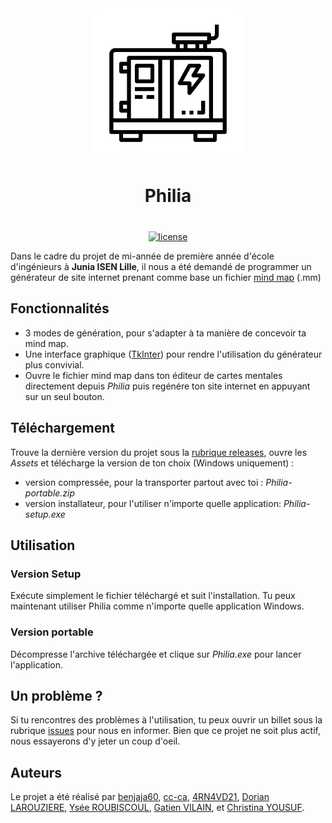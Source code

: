 <!-- GitHub -->
[license-url]: https://github.com/GatienVilain/Binairo/blob/master/LICENSE "Ouvre la page de la licence"
[license-image]: https://img.shields.io/badge/license-MPL%20v2.0-blue.svg
[releases-url]: https://github.com/GatienVilain/Binairo/releases "Ouvre la page des versions du projet"
[issues-url]: https://github.com/GatienVilain/Binairo/issues "Ouvre la page des problèmes rencontrés"

<!-- Documentations -->
[documentation-mindmap-url]: https://fr.wikipedia.org/wiki/Carte_heuristique "Page wikipedia sur la carte mentale"
[documentation-tkinter-url]: https://docs.python.org/3/library/tkinter.html "Ouvre la documentation officiel de la bibliothèque TkInter"

<!-- Auteurs -->
[auteur-benjaja60-url]: https://github.com/benjaja60 "Page GitHub de benjaja60"
[auteur-cc-url]: https://github.com/cc-ca "Page GitHub de CC-CA"
[auteur-4RN4VD21-url]: https://github.com/4RN4VD21 "Page Github de 4RN4VD21"
[auteur-DorianLarouziere-url]: https://github.com/DorianLarouziere "Page GitHub de Dorian Larouziere"
[auteur-ysee-url]: https://github.com/ysee-roubiscoul "Page GitHub de Ysee Roubiscoul"
[auteur-gatien-url]: https://github.com/GatienVilain "Page GitHub de Gatien Vilain"
[auteur-christina-url]: https://github.com/Yousufchristina "Page GitHub de Christina Yousuf"



<div align="center">
    <img src="./src/images/icon.png" alt="" width=200  style="padding: 20px; background-color:white; border-radius: 1em;">
    <h1 style="margin: 1vh">Philia</h1>

[![license][license-image]][license-url]
</div>


Dans le cadre du projet de mi-année de première année d'école d'ingénieurs à **Junia ISEN Lille**, il nous a été demandé de programmer un générateur de site internet prenant comme base un fichier [mind map][documentation-mindmap-url] (.mm)

## Fonctionnalités

* 3 modes de génération, pour s'adapter à ta manière de concevoir ta mind map.
* Une interface graphique ([TkInter][documentation-tkinter-url]) pour rendre l'utilisation du générateur plus convivial.
* Ouvre le fichier mind map dans ton éditeur de cartes mentales directement depuis *Philia* puis regénére ton site internet en appuyant sur un seul bouton.

## Téléchargement

Trouve la dernière version du projet sous la [rubrique releases][releases-url], ouvre les *Assets* et télécharge la version de ton choix (Windows uniquement) :

* version compressée, pour la transporter partout avec toi : *Philia-portable.zip*
* version installateur, pour l'utiliser n'importe quelle application: *Philia-setup.exe*

## Utilisation

### Version Setup

Exécute simplement le fichier téléchargé et suit l'installation. Tu peux maintenant utiliser Philia comme n'importe quelle application Windows.

### Version portable

Décompresse l'archive téléchargée et clique sur *Philia.exe* pour lancer l'application.

## Un problème ?

Si tu rencontres des problèmes à l'utilisation, tu peux ouvrir un billet sous la rubrique [issues][issues-url] pour nous en informer.
Bien que ce projet ne soit plus actif, nous essayerons d'y jeter un coup d'oeil.

## Auteurs

Le projet a été réalisé par [benjaja60][auteur-benjaja60-url], [cc-ca][auteur-cc-url], [4RN4VD21][auteur-4RN4VD21-url], [Dorian LAROUZIERE][auteur-DorianLarouziere-url], [Ysée ROUBISCOUL][auteur-ysee-url], [Gatien VILAIN][auteur-gatien-url], et [Christina YOUSUF][auteur-christina-url].